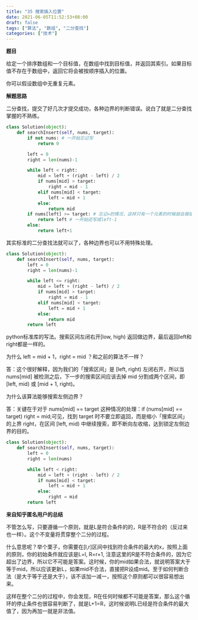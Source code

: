 ```yaml
---
title: "35 搜索插入位置"
date: 2021-06-05T11:52:53+08:00
draft: false
tags: ["算法", "数组", "二分查找"]
categories: ["技术"]
---
```


**题目**

给定一个排序数组和一个目标值，在数组中找到目标值，并返回其索引。如果目标值不存在于数组中，返回它将会被按顺序插入的位置。

你可以假设数组中无重复元素。

**解题思路**

二分查找，提交了好几次才提交成功，各种边界的判断错误。说白了就是二分查找掌握的不熟练。

```python
class Solution(object):
    def searchInsert(self, nums, target):
        if not nums: # 一开始忘记写
            return 0

        left = 0
        right = len(nums)-1

        while left < right:
            mid = left + (right - left) / 2
            if nums[mid] > target:
                right = mid - 1
            elif nums[mid] < target:
                left = mid + 1
            else:
                return mid
        if nums[left] >= target: # 忘记=的情况，这样只有一个元素的时候就会报错
            return left # 一开始还写成left-1
        else:
            return left+1
```

其实标准的二分查找法就可以了，各种边界也可以不用特殊处理。

```python
class Solution(object):
    def searchInsert(self, nums, target):
        left = 0
        right = len(nums)-1

        while left <= right:
            mid = left + (right - left) / 2
            if nums[mid] > target:
                right = mid - 1
            elif nums[mid] < target:
                left = mid + 1
            else:
                return mid
        return left
```

python标准库的写法。搜索区间左闭右开[low, high) 返回做边界，最后返回left和right都是一样的。

为什么 left = mid + 1，right = mid ？和之前的算法不一样？

答：这个很好解释，因为我们的「搜索区间」是 [left, right) 左闭右开，所以当 nums[mid] 被检测之后，下一步的搜索区间应该去掉 mid 分割成两个区间，即 [left, mid) 或 [mid + 1, right)。

为什么该算法能够搜索左侧边界？

答：关键在于对于 nums[mid] == target 这种情况的处理：if (nums[mid] == target)
    right = mid;可见，找到 target 时不要立即返回，而是缩小「搜索区间」的上界 right，在区间 [left, mid) 中继续搜索，即不断向左收缩，达到锁定左侧边界的目的。


```python
class Solution(object):
    def searchInsert(self, nums, target):
        left = 0
        right = len(nums)

        while left < right:
            mid = left + (right - left) / 2
            if nums[mid] < target:
                left = mid + 1
            else:
                right = mid
        return left
```

**来自知乎匿名用户的总结**

不管怎么写，只要遵循一个原则，就是L是符合条件的的，R是不符合的（反过来也一样）。这个不变量将贯穿整个二分的过程。

什么意思呢？举个栗子，你需要在[l,r]区间中找到符合条件的最大的x，按照上面的原则，你的初始条件就应该是L=l, R=r+1, 注意这里的R是不符合条件的，因为它超出了边界，所以它不可能是答案。这时候，你的mid如果合法，就说明答案大于等于mid，所以应该更新L，如果mid不合法，直接把R设成mid。至于如何判断合法（是大于等于还是大于），该不该加一减一，按照这个原则都可以很容易想出来。

这样在整个二分的过程中，你会发现，R在任何时候都不可能是答案，那么这个循环的停止条件也很容易判断了，就是L+1=R，这时候说明L已经是符合条件的最大值了，因为再加一就是非法值。

